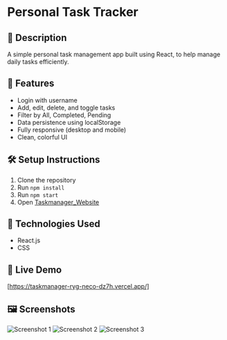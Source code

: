 # Personal Task Tracker

## 📖 Description
A simple personal task management app built using React, to help manage daily tasks efficiently.

## 🚀 Features
- Login with username
- Add, edit, delete, and toggle tasks
- Filter by All, Completed, Pending
- Data persistence using localStorage
- Fully responsive (desktop and mobile)
- Clean, colorful UI

## 🛠 Setup Instructions
1. Clone the repository
2. Run `npm install`
3. Run `npm start`
4. Open [Taskmanager_Website](https://taskmanager-ryg-neco-dz7h.vercel.app/)

## 🧰 Technologies Used
- React.js
- CSS

## 🔗 Live Demo
[https://taskmanager-ryg-neco-dz7h.vercel.app/]


## 🖼 Screenshots

![Screenshot 1](https://drive.google.com/uc?export=view&id=1EfZiR1sf1ySAI2tm4p3InYqx1lb0hdqI)
![Screenshot 2](https://drive.google.com/uc?export=view&id=1EfZiR1sf1ySAI2tm4p3InYqx1lb0hdqI)
![Screenshot 3](https://drive.google.com/uc?export=view&id=1kxeWBeDQJm96TD9xCKf5OkFTLetC8BYz)


